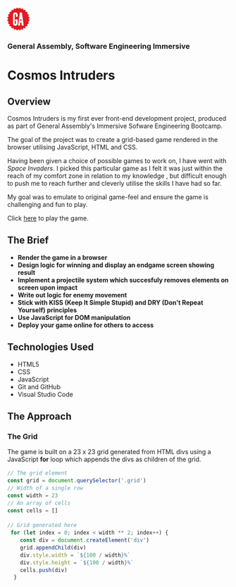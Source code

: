 ![GA LOGO](/img/ga_logo.png) 

### General Assembly, Software Engineering Immersive 

# Cosmos Intruders

## Overview

Cosmos Intruders is my first ever front-end development project, produced as part of General Assembly's Immersive Sofware Engineering Bootcamp. 

The goal of the project was to create a grid-based game rendered in the browser utilising JavaScript, HTML and CSS.

Having been given a choice of possible games to work on, I have went with _Space Invaders_. I picked this particular game as I felt it was just within the reach of my comfort zone in relation to my knowledge , but difficult enough to push me to reach further and cleverly utilise the skills I have had so far.

My goal was to emulate to original game-feel and ensure the game is challenging and fun to play.

Click [here](https://guykozlovskij.github.io/project-1/) to play the game. 

## The Brief

- **Render the game in a browser**
- **Design logic for winning and display an endgame screen showing result**
- **Implement a projectile system which succesfuly removes elements on screen upon impact**
- **Write out logic for enemy movement**
- **Stick with KISS (Keep It Simple Stupid) and DRY (Don't Repeat Yourself) principles**
- **Use JavaScript for DOM manipulation**
- **Deploy your game online for others to access**

## Technologies Used

- HTML5
- CSS
- JavaScript
- Git and GitHub
- Visual Studio Code

## The Approach

### The Grid 

The game is built on a 23 x 23 grid generated from HTML divs using a  JavaScript **for** loop which appends the divs as children of the grid. 

```js
// The grid element
const grid = document.querySelector('.grid')
// Width of a single row
const width = 23
// An array of cells
const cells = []

// Grid generated here
 for (let index = 0; index < width ** 2; index++) {
    const div = document.createElement('div')
    grid.appendChild(div)
    div.style.width = `${100 / width}%`
    div.style.height = `${100 / width}%`
    cells.push(div)
  }
```